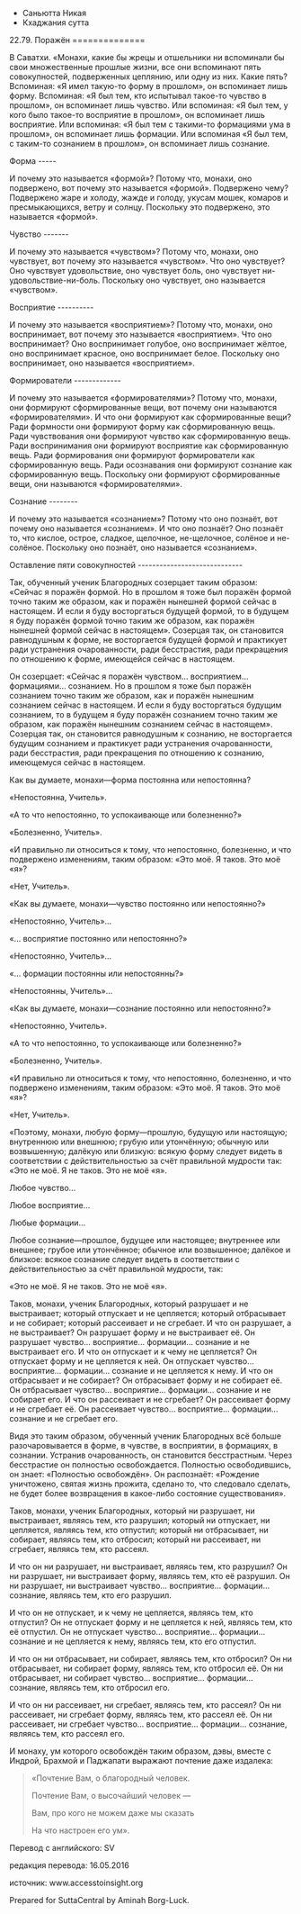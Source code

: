 









* Саньютта Никая
* Кхаджания сутта


22\.79\. Поражён
\=\=\=\=\=\=\=\=\=\=\=\=\=\=



В Саватхи\. «Монахи, какие бы жрецы и отшельники ни вспоминали бы свои множественные прошлые жизни, все они вспоминают пять совокупностей, подверженных цеплянию, или одну из них\. Какие пять? Вспоминая: «Я имел такую\-то форму в прошлом», он вспоминает лишь форму\. Вспоминая: «Я был тем, кто испытывал такое\-то чувство в прошлом», он вспоминает лишь чувство\. Или вспоминая: «Я был тем, у кого было такое\-то восприятие в прошлом», он вспоминает лишь восприятие\. Или вспоминая: «Я был тем с такими\-то формациями ума в прошлом», он вспоминает лишь формации\. Или вспоминая «Я был тем, с таким\-то сознанием в прошлом», он вспоминает лишь сознание\.


Форма
\-\-\-\-\-


И почему это называется «формой»? Потому что, монахи, оно подвержено, вот почему это называется «формой»\. Подвержено чему? Подвержено жаре и холоду, жажде и голоду, укусам мошек, комаров и пресмыкающихся, ветру и солнцу\. Поскольку это подвержено, это называется «формой»\.


Чувство
\-\-\-\-\-\-\-


И почему это называется «чувством»? Потому что, монахи, оно чувствует, вот почему это называется «чувством»\. Что оно чувствует? Оно чувствует удовольствие, оно чувствует боль, оно чувствует ни\-удовольствие\-ни\-боль\. Поскольку оно чувствует, оно называется «чувством»\.


Восприятие
\-\-\-\-\-\-\-\-\-\-


И почему это называется «восприятием»? Потому что, монахи, оно воспринимает, вот почему это называется «восприятием»\. Что оно воспринимает? Оно воспринимает голубое, оно воспринимает жёлтое, оно воспринимает красное, оно воспринимает белое\. Поскольку оно воспринимает, оно называется «восприятием»\.


Формирователи
\-\-\-\-\-\-\-\-\-\-\-\-\-


И почему это называется «формирователями»? Потому что, монахи, они формируют сформированные вещи, вот почему они называются «формирователями»\. И что они формируют как сформированные вещи? Ради формности они формируют форму как сформированную вещь\. Ради чувствования они формируют чувство как сформированную вещь\. Ради воспринимания они формируют восприятие как сформированную вещь\. Ради формирования они формируют формирователи как сформированную вещь\. Ради осознавания они формируют сознание как сформированную вещь\. Поскольку они формируют сформированные вещи, они называются «формирователями»\.


Сознание
\-\-\-\-\-\-\-\-


И почему это называется «сознанием»? Потому что оно познаёт, вот почему оно называется «сознанием»\. И что оно познаёт? Оно познаёт то, что кислое, острое, сладкое, щелочное, не\-щелочное, солёное и не\-солёное\. Поскольку оно познаёт, оно называется «сознанием»\.


Оставление пяти совокупностей
\-\-\-\-\-\-\-\-\-\-\-\-\-\-\-\-\-\-\-\-\-\-\-\-\-\-\-\-\-


Так, обученный ученик Благородных созерцает таким образом: «Сейчас я поражён формой\. Но в прошлом я тоже был поражён формой точно таким же образом, как и поражён нынешней формой сейчас в настоящем\. И если я буду восторгаться будущей формой, то в будущем я буду поражён формой точно таким же образом, как поражён нынешней формой сейчас в настоящем»\. Созерцая так, он становится равнодушным к форме, не восторгается будущей формой и практикует ради устранения очарованности, ради бесстрастия, ради прекращения по отношению к форме, имеющейся сейчас в настоящем\.


Он созерцает: «Сейчас я поражён чувством… восприятием… формациями… сознанием\. Но в прошлом я тоже был поражён сознанием точно таким же образом, как и поражён нынешним сознанием сейчас в настоящем\. И если я буду восторгаться будущим сознанием, то в будущем я буду поражён сознанием точно таким же образом, как поражён нынешним сознанием сейчас в настоящем»\. Созерцая так, он становится равнодушным к сознанию, не восторгается будущим сознанием и практикует ради устранения очарованности, ради бесстрастия, ради прекращения по отношению к сознанию, имеющемуся сейчас в настоящем\.


Как вы думаете, монахи—форма постоянна или непостоянна?


«Непостоянна, Учитель»\.


«А то что непостоянно, то успокаивающе или болезненно?»


«Болезненно, Учитель»\.


«И правильно ли относиться к тому, что непостоянно, болезненно, и что подвержено изменениям, таким образом: «Это моё\. Я таков\. Это моё «я»?


«Нет, Учитель»\.


«Как вы думаете, монахи—чувство постоянно или непостоянно?»


«Непостоянно, Учитель»…


«… восприятие постоянно или непостоянно?»


«Непостоянно, Учитель»…


«… формации постоянны или непостоянны?»


«Непостоянны, Учитель»…


«Как вы думаете, монахи—сознание постоянно или непостоянно?»


«Непостоянно, Учитель»\.


«А то что непостоянно, то успокаивающе или болезненно?»


«Болезненно, Учитель»\.


«И правильно ли относиться к тому, что непостоянно, болезненно, и что подвержено изменениям, таким образом: «Это моё\. Я таков\. Это моё «я»?


«Нет, Учитель»\.


«Поэтому, монахи, любую форму—прошлую, будущую или настоящую; внутреннюю или внешнюю; грубую или утончённую; обычную или возвышенную; далёкую или близкую: всякую форму следует видеть в соответствии с действительностью за счёт правильной мудрости так: «Это не моё\. Я не таков\. Это не моё «я»\.


Любое чувство…


Любое восприятие…


Любые формации…


Любое сознание—прошлое, будущее или настоящее; внутреннее или внешнее; грубое или утончённое; обычное или возвышенное; далёкое и близкое: всякое сознание следует видеть в соответствии с действительностью за счёт правильной мудрости, так:


«Это не моё\. Я не таков\. Это не моё «я»\.


Таков, монахи, ученик Благородных, который разрушает и не выстраивает; который отпускает и не цепляется; который отбрасывает и не собирает; который рассеивает и не сгребает\. И что он разрушает, а не выстраивает? Он разрушает форму и не выстраивает её\. Он разрушает чувство… восприятие… формации… сознание и не выстраивает его\. И что он отпускает и к чему не цепляется? Он отпускает форму и не цепляется к ней\. Он отпускает чувство… восприятие… формации… сознание и не цепляется к нему\. И что он отбрасывает и не собирает? Он отбрасывает форму и не собирает её\. Он отбрасывает чувство… восприятие… формации… сознание и не собирает его\. И что он рассеивает и не сгребает? Он рассеивает форму и не сгребает её\. Он рассеивает чувство… восприятие… формации… сознание и не сгребает его\.


Видя это таким образом, обученный ученик Благородных всё больше разочаровывается в форме, в чувстве, в восприятии, в формациях, в сознании\. Устранив очарованность, он становится бесстрастным\. Через бесстрастие он полностью освобождается\. Полностью освободившись, он знает: «Полностью освобождён»\. Он распознаёт: «Рождение уничтожено, святая жизнь прожита, сделано то, что следовало сделать, не будет более возвращения в какое\-либо состояние существования»\.


Таков, монахи, ученик Благородных, который ни разрушает, ни выстраивает, являясь тем, кто разрушил; который ни отпускает, ни цепляется, являясь тем, кто отпустил; который ни отбрасывает, ни собирает, являясь тем, кто отбросил; который ни рассеивает, ни сгребает, являясь тем, кто рассеял\.


И что он ни разрушает, ни выстраивает, являясь тем, кто разрушил? Он ни разрушает, ни выстраивает форму, являясь тем, кто её разрушил\. Он ни разрушает, ни выстраивает чувство… восприятие… формации… сознание, являясь тем, кто его разрушил\.


И что он не отпускает, и к чему не цепляется, являясь тем, кто отпустил? Он не отпускает форму и не цепляется к ней, являясь тем, кто её отпустил\. Он не отпускает чувство… восприятие… формации… сознание и не цепляется к нему, являясь тем, кто его отпустил\.


И что он ни отбрасывает, ни собирает, являясь тем, кто отбросил? Он ни отбрасывает, ни собирает форму, являясь тем, кто отбросил её\. Он ни отбрасывает, ни собирает чувство… восприятие… формации… сознание, являясь тем, кто отбросил его\.


И что он ни рассеивает, ни сгребает, являясь тем, кто рассеял? Он ни рассеивает, ни сгребает форму, являясь тем, кто рассеял её\. Он ни рассеивает, ни сгребает чувство… восприятие… формации… сознание, являясь тем, кто рассеял его\.


И монаху, ум которого освобождён таким образом, дэвы, вместе с Индрой, Брахмой и Паджапати выражают почтение даже издалека:



> «Почтение Вам, о благородный человек\.  
> 
> Почтение Вам, о высочайший человек —  
> 
> Вам, про кого не можем даже мы сказать  
> 
> На что настроен его ум»\.



Перевод с английского: SV


редакция перевода: 16\.05\.2016


источник: www\.accesstoinsight\.org


Prepared for SuttaCentral by Aminah Borg\-Luck\.






